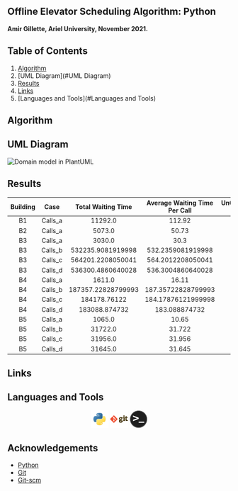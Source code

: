 ## Offline Elevator Scheduling Algorithm: Python 
**Amir Gillette, Ariel University, November 2021.**  



## <a name="table-of-contents"></a> Table of Contents

1. [Algorithm](#Algorithm)
2. [UML Diagram](#UML Diagram)
3. [Results](#Results)
4. [Links](#Links)
5. [Languages and Tools](#Languages and Tools)

<!-- Algorithm  -->

## Algorithm


<!-- UML Diagram  -->

## UML Diagram 
![Domain model in PlantUML](http://www.plantuml.com/plantuml/svg/RLFTJjmy4BttK-H3tyNIPOdW4gaI1T7UL4Bg2rZ6dYGk_eayOw15l7l7tYGBMIvs8vzpVCPpnhv6KecoTqByz__DZzlxd_U_lfuyEAKVJnYoGRjie1c8HhngswIUptjBGtx824d7G13eN4VVFg0UdbNwsuvijgC1F63h5HAaTbfLrzrZiFr0xsIxz_XvmOKGtrmV4nVopMxtfRbLpk4AkydM6HjwePr2R1RoLMnraJTNZRD8OWiEdXJ5T41OsDkWdFmeB2jfWu4NXcnWHB6fzCg6pMcbTNQAGERHb0zP3vl5_Qmf-rbd0q8YsTc4LEc5yP1ws1UT2BmuQmp_y9A_bujG6ICfIWZcdK5H5XCRQcNvpDrMCpwSU1Dp7ZMSk-bKOafd9ZcSpZgGGNdW9f5IDVpkOanpqrwzV5WVv_SROv09b86qMUnEnTjShOxhQ0uwZdzax6IAEPXrzFZqYU5s2Zfc6ZDjYgYmJ1myQXP8oezOXpI0VjmJ319iCEapmmBc68oQiQduflxNmIBj8VcaN8PYj3IpHCdzM3DdWYD0MNGkAjhFf5jb-17GBkB-nXnsnH722gglyGYBumfIY57RsifnnYketfKQqAUOB5iMeWUIbUnYgZw7_4eYvIdK-xMyjZcbmhoAfjdMrrB4ToyNLLg0ISJGwo5OObUfsAXYuXg2oTxz0m00)


## Results

|   Building  | Case | Total Waiting Time | Average Waiting Time Per Call | UnCompleted Calls    | Certificate |
|:--------:|:--------:|:--------:|:--------:| :--------:|:--------:|
| B1 |  Calls_a   |   11292.0   |   112.92  | 0|  -259939903|
| B2 |  Calls_a   |   5073.0   |   50.73  | 0|  -305742041|
| B3 |   Calls_a  |  3030.0    | 30.3    | 0|-509550933  |
| B3 |   Calls_b  |   532235.9081919998   | 532.2359081919998    | 129| -1976019960 |
|  B3|   Calls_c  |    564201.2208050041  |  564.2012208050041   | 101|  -1820076381|
| B3 |   Calls_d  |   536300.4860640028   |  536.3004860640028   | 104| -1983605446 |
| B4 |  Calls_a   |  1611.0    |   16.11  | 0| -456718175 |
| B4 |  Calls_b   |   187357.22828799993   |  187.35722828799993   | 6| -1041127694 |
| B4 |  Calls_c   |   184178.76122   |   184.17876121999998  |4 | -1034702736 |
| B4 |  Calls_d   |  183088.874732    |  183.088874732   |2 | -1037639284 |
| B5 |  Calls_a   |   1065.0   |  10.65   | 0| -444400081 |
| B5 |  Calls_b   |   31722.0   |  31.722   |0 | -504524452 |
|  B5|  Calls_c   |    31956.0  |  31.956   |0 | -504524452 |
|  B5|  Calls_d   |  31645.0    |  31.645   | 0| -504524452 |




<!-- Links  -->
## Links


<!-- Languages and Tools -->

## Languages and Tools

  <div align="center">
  
 <code><img height="40"  src="https://raw.githubusercontent.com/github/explore/80688e429a7d4ef2fca1e82350fe8e3517d3494d/topics/python/python.png"></code> 
 <code><img height="40" src="https://raw.githubusercontent.com/github/explore/80688e429a7d4ef2fca1e82350fe8e3517d3494d/topics/git/git.png"></code>
 <code><img height="40" src="https://raw.githubusercontent.com/github/explore/80688e429a7d4ef2fca1e82350fe8e3517d3494d/topics/terminal/terminal.png"></code>
  </div>


<!-- ACKNOWLEDGEMENTS -->
## Acknowledgements
* [Python](https://www.python.org/)
* [Git](https://git-scm.com/)
* [Git-scm](https://git-scm.com/book/en/v2/Getting-Started-Installing-Git)
